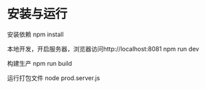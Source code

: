 # 安装与运行

安装依赖
npm install

本地开发，开启服务器，浏览器访问http://localhost:8081
npm run dev

构建生产
npm run build

运行打包文件
node prod.server.js
